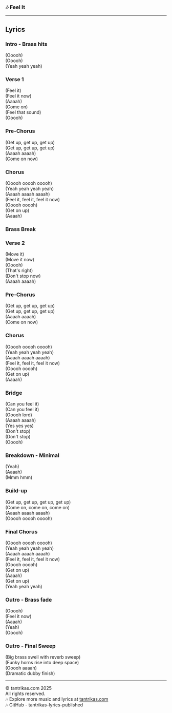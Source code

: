 

### 🎶 Feel It
  
---

## Lyrics

### Intro - Brass hits
(Ooooh)  
(Ooooh)  
(Yeah yeah yeah)  

### Verse 1
(Feel it)  
(Feel it now)  
(Aaaah)  
(Come on)  
(Feel that sound)  
(Ooooh)  

### Pre-Chorus
(Get up, get up, get up)  
(Get up, get up, get up)  
(Aaaah aaaah)  
(Come on now)  

### Chorus
(Ooooh ooooh ooooh)  
(Yeah yeah yeah yeah)  
(Aaaah aaaah aaaah)  
(Feel it, feel it, feel it now)  
(Ooooh ooooh)  
(Get on up)  
(Aaaah)  

### Brass Break

### Verse 2
(Move it)  
(Move it now)  
(Ooooh)  
(That's right)  
(Don't stop now)  
(Aaaah aaaah)  

### Pre-Chorus
(Get up, get up, get up)  
(Get up, get up, get up)  
(Aaaah aaaah)  
(Come on now)  

### Chorus
(Ooooh ooooh ooooh)  
(Yeah yeah yeah yeah)  
(Aaaah aaaah aaaah)  
(Feel it, feel it, feel it now)  
(Ooooh ooooh)  
(Get on up)  
(Aaaah)  

### Bridge
(Can you feel it)  
(Can you feel it)  
(Ooooh lord)  
(Aaaah aaaah)  
(Yes yes yes)  
(Don't stop)  
(Don't stop)  
(Ooooh)  

### Breakdown - Minimal
(Yeah)  
(Aaaah)  
(Mmm hmm)  

### Build-up
(Get up, get up, get up, get up)  
(Come on, come on, come on)  
(Aaaah aaaah aaaah)  
(Ooooh ooooh ooooh)  

### Final Chorus
(Ooooh ooooh ooooh)  
(Yeah yeah yeah yeah)  
(Aaaah aaaah aaaah)  
(Feel it, feel it, feel it now)  
(Ooooh ooooh)  
(Get on up)  
(Aaaah)  
(Get on up)  
(Yeah yeah yeah)  

### Outro - Brass fade
(Ooooh)  
(Feel it now)  
(Aaaah)  
(Yeah)  
(Ooooh)  

### Outro - Final Sweep
(Big brass swell with reverb sweep)  
(Funky horns rise into deep space)  
(Ooooh aaaah)  
(Dramatic dubby finish)  

---

© tantrikas.com 2025\
All rights reserved.\
🎶 Explore more music and lyrics at
[tantrikas.com](https://tantrikas.com)\
🎶 GitHub - tantrikas-lyrics-published
